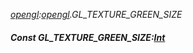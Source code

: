 _[opengl](../../modules/opengl/opengl-module.md):[opengl](../../modules/opengl/opengl-module.md).GL\_TEXTURE\_GREEN\_SIZE_
##### Const GL\_TEXTURE\_GREEN\_SIZE:[Int](../../modules/wonkey/wonkey-types-int.md)
